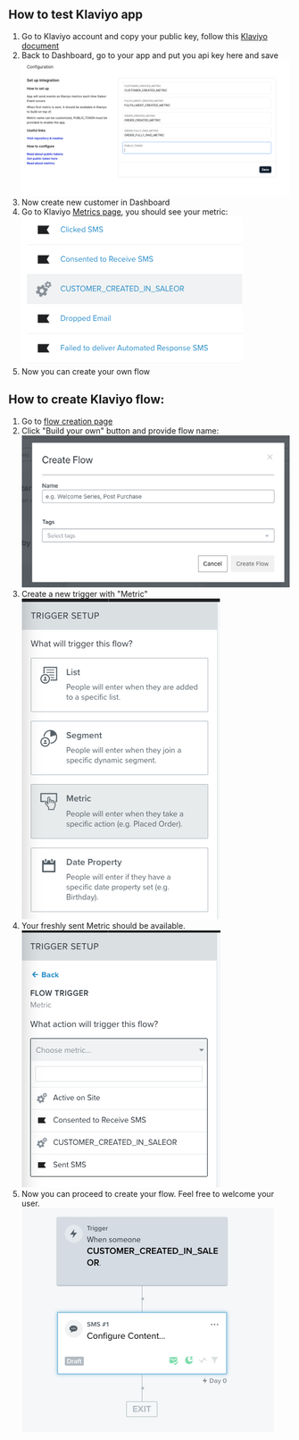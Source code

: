 ## How to test Klaviyo app

1. Go to Klaviyo account and copy your public key, follow this [Klaviyo document](https://help.klaviyo.com/hc/en-us/articles/115005062267-How-to-Manage-Your-Account-s-API-Keys)
2. Back to Dashboard, go to your app and put you api key here and save
   ![public-token.png](images/public-token.png)
3. Now create new customer in Dashboard
4. Go to Klaviyo [Metrics page](https://www.klaviyo.com/analytics/metrics), you should see your metric:
   ![ss](images/new-metric.png)
5. Now you can create your own flow

## How to create Klaviyo flow:

1. Go to [flow creation page](https://www.klaviyo.com/flows/create)
2. Click "Build your own" button and provide flow name:
   ![](images/flow-creation.png)
3. Create a new trigger with "Metric"
   </br>
   ![](images/trigger-setup.png)
4. Your freshly sent Metric should be available.
   </br>
   ![](images/trigger-metric.png)
5. Now you can proceed to create your flow. Feel free to welcome your user.
   </br>
   ![](images/flow-screen.png)
